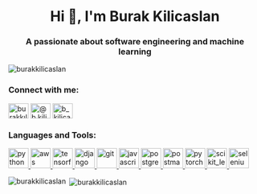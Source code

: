 <h1 align="center">Hi 👋, I'm Burak Kilicaslan</h1>
<h3 align="center">A passionate about software engineering and machine learning</h3>

<p align="left"> <img src="https://komarev.com/ghpvc/?username=burakkilicaslan&label=Profile%20views&color=0e75b6&style=flat" alt="burakkilicaslan" /> </p>


<h3 align="left">Connect with me:</h3>
<p align="left">
<a href="https://linkedin.com/in/burakkılıçaslan" target="blank"><img align="center" src="https://cdn.jsdelivr.net/npm/simple-icons@3.0.1/icons/linkedin.svg" alt="burakkılıçaslan" height="30" width="40" /></a>
<a href="https://medium.com/@b.kilicaslanbk" target="blank"><img align="center" src="https://cdn.jsdelivr.net/npm/simple-icons@3.0.1/icons/medium.svg" alt="@b.kilicaslanbk" height="30" width="40" /></a>
<a href="https://www.hackerrank.com/b_kilicaslanbk" target="blank"><img align="center" src="https://cdn.jsdelivr.net/npm/simple-icons@3.0.1/icons/hackerrank.svg" alt="b_kilicaslanbk" height="30" width="40" /></a>
</p>

<h3 align="left">Languages and Tools:</h3>
<p align="left"> <a href="https://www.python.org" target="_blank"> <img src="https://devicons.github.io/devicon/devicon.git/icons/python/python-original.svg" alt="python" width="40" height="40"/> </a><a href="https://aws.amazon.com" target="_blank"> <img src="https://devicons.github.io/devicon/devicon.git/icons/amazonwebservices/amazonwebservices-original-wordmark.svg" alt="aws" width="40" height="40"/> </a> <a href="https://www.tensorflow.org" target="_blank"> <img src="https://www.vectorlogo.zone/logos/tensorflow/tensorflow-icon.svg" alt="tensorflow" width="40" height="40"/> </a> <a href="https://www.djangoproject.com/" target="_blank"> <img src="https://devicons.github.io/devicon/devicon.git/icons/django/django-original.svg" alt="django" width="40" height="40"/> </a> <a href="https://git-scm.com/" target="_blank"> <img src="https://www.vectorlogo.zone/logos/git-scm/git-scm-icon.svg" alt="git" width="40" height="40"/> </a> <a href="https://developer.mozilla.org/en-US/docs/Web/JavaScript" target="_blank"> <img src="https://devicons.github.io/devicon/devicon.git/icons/javascript/javascript-original.svg" alt="javascript" width="40" height="40"/> </a> <a href="https://www.postgresql.org" target="_blank"> <img src="https://devicons.github.io/devicon/devicon.git/icons/postgresql/postgresql-original-wordmark.svg" alt="postgresql" width="40" height="40"/> </a> <a href="https://postman.com" target="_blank"> <img src="https://www.vectorlogo.zone/logos/getpostman/getpostman-icon.svg" alt="postman" width="40" height="40"/> </a>  <a href="https://pytorch.org/" target="_blank"> <img src="https://www.vectorlogo.zone/logos/pytorch/pytorch-icon.svg" alt="pytorch" width="40" height="40"/> </a> <a href="https://scikit-learn.org/" target="_blank"> <img src="https://upload.wikimedia.org/wikipedia/commons/0/05/Scikit_learn_logo_small.svg" alt="scikit_learn" width="40" height="40"/> </a> <a href="https://www.selenium.dev" target="_blank"> <img src="https://raw.githubusercontent.com/detain/svg-logos/780f25886640cef088af994181646db2f6b1a3f8/svg/selenium-logo.svg" alt="selenium" width="40" height="40"/> </a>  </p>

<p><img align="left" src="https://github-readme-stats.vercel.app/api/top-langs?username=burakkilicaslan&show_icons=true&locale=en&layout=compact" alt="burakkilicaslan" /></p>

<p>&nbsp;<img align="center" src="https://github-readme-stats.vercel.app/api?username=burakkilicaslan&show_icons=true&locale=en" alt="burakkilicaslan" /></p>

